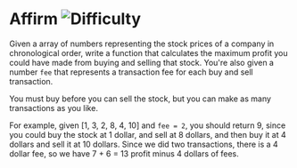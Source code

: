 # Affirm ![Difficulty](https://img.shields.io/badge/-HARD-red)
	
Given a array of numbers representing the stock prices of a company in chronological order,
write a function that calculates the maximum profit you could have made from buying
and selling that stock. You're also given a number `fee` that represents a transaction
fee for each buy and sell transaction.
	
You must buy before you can sell the stock, but you can make as many transactions as you like.
	
For example, given [1, 3, 2, 8, 4, 10] and `fee = 2`, you should return 9, since you could buy the stock
at 1 dollar, and sell at 8 dollars, and then buy it at 4 dollars and sell it at 10 dollars. Since
we did two transactions, there is a 4 dollar fee, so we have 7 + 6 = 13 profit minus 4 dollars of fees.
	
